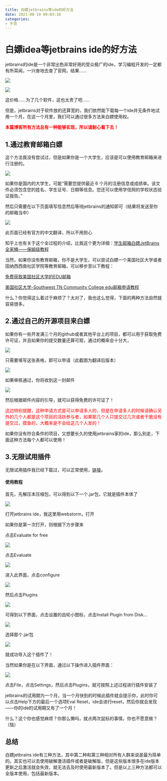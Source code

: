 ```yaml
---
title: 白嫖jetbrains等ide的好方法
date: 2021-08-19 09:03:18
categories: 
- 干货
---
```


# 白嫖idea等jetbrains ide的好方法

jetbrains的ide是一个非常出色非常好用的受众极广的ide，学习编程开发的一定都有所耳闻，一兴奋地去查了官网，结果……

![](https://coding-pages-bucket-126277-7922605-6465-394446-1304367309.cos-website.ap-hongkong.myqcloud.com/EMUL-docs-img/35.png)

![](https://coding-pages-bucket-126277-7922605-6465-394446-1304367309.cos-website.ap-hongkong.myqcloud.com/EMUL-docs-img/36.png)

这价格……为了几个软件，这也太贵了吧……

但是，jetbrains对于软件放的还算宽的，我们依然能下载每一个ide并无条件地试用一个月，在这一个月里，我们可以通过很多方法来白嫖使用权。

<font color="red"><b>本篇博客所有方法总有一种能够实现，所以请耐心看下去！</b></font>

## 1.通过教育邮箱白嫖

这个方法我没有尝试过，但是如果你是一个大学生，应该是可以使用教育邮箱来进行注册的。

![](https://coding-pages-bucket-126277-7922605-6465-394446-1304367309.cos-website.ap-hongkong.myqcloud.com/EMUL-docs-img/37.png)

如果你是国内的大学生，可能“需要您提供最近 6 个月的注册信息或成绩单。该文件必须包含您的姓名、学生证号、日期等信息。您还可以使用学信网的学校状态验证报告。”

然后只需要在以下页面填写信息然后等待jetbrains的通知即可（结果将发送至你的邮箱当中）

![](https://coding-pages-bucket-126277-7922605-6465-394446-1304367309.cos-website.ap-hongkong.myqcloud.com/EMUL-docs-img/38.png)

此页面已经有官方的中文翻译，所以不用担心

知乎上也有关于这个全过程的介绍，比我这个更为详细：<a href="https://zhuanlan.zhihu.com/p/136497468">学生邮箱白嫖JetBrains全家桶——保姆级教程</a>

当然，如果你没有教育邮箱，你不是大学生，可以尝试白嫖一个美国社区大学或者田纳西西南社区学院等教育邮箱，可以移步至以下教程：

<a href="https://51.ruyo.net/3651.html">免费获取美国社区大学的EDU邮箱</a>

<a href="https://www.wrox.org/archives/141">美国社区大学-Southwest TN Community College edu邮箱申请教程</a>

什么？你觉得这么着过于麻烦了？太对了，我也这么觉得，下面的两种方法自然就容易很多。

## 2.通过自己的开源项目来白嫖

如果你有一些开发满三个月的github或者其他平台上的项目，都可以用于获取免费许可证，并且如果你的提交数量还算可观，通过的概率会十分大，

![](https://coding-pages-bucket-126277-7922605-6465-394446-1304367309.cos-website.ap-hongkong.myqcloud.com/EMUL-docs-img/39.png)

只需要填写这张表格，即可以申请（此截图为翻译后版本）

![](https://coding-pages-bucket-126277-7922605-6465-394446-1304367309.cos-website.ap-hongkong.myqcloud.com/EMUL-docs-img/40.png)

如果审核通过，你将收到这一封邮件

![](https://coding-pages-bucket-126277-7922605-6465-394446-1304367309.cos-website.ap-hongkong.myqcloud.com/EMUL-docs-img/41.png)

然后根据邮件内容的引导，就可以获得免费的许可证了！

<font color="red">这边特别提醒，这种申请方式是可以申请多人的，但是在申请多人的时候请确认另外的几个人都是这个项目的活跃参与者，如果那几个人只提交过几次或者干脆没有提交过，摸鱼的，大概率是不会给这几个人发的！</font>

如果你没有符合条件的项目，又想要长久的使用jetbrains家的ide，那么别走，下面这种方法每个人都可以使用！

## 3.无限试用插件

无限试用插件我已经下载过，可以正常使用，<a href="https://wwi.lanzoui.com/inoflsb75ab">链接</a>。

#### 使用教程

首先，先解压本压缩包，可以得到以下一个.jar包，它就是插件本体了

![](https://coding-pages-bucket-126277-7922605-6465-394446-1304367309.cos-website.ap-hongkong.myqcloud.com/EMUL-docs-img/46.png)

打开jetbrains ide，我这里用webstorm，打开

如果你是第一次打开，则根据下方步骤来

点击Evaluate for free

![](https://coding-pages-bucket-126277-7922605-6465-394446-1304367309.cos-website.ap-hongkong.myqcloud.com/EMUL-docs-img/42.png)

点击Evaluate

![](https://coding-pages-bucket-126277-7922605-6465-394446-1304367309.cos-website.ap-hongkong.myqcloud.com/EMUL-docs-img/43.png)

进入此界面，点击configure

![](https://coding-pages-bucket-126277-7922605-6465-394446-1304367309.cos-website.ap-hongkong.myqcloud.com/EMUL-docs-img/44.png)

然后点击Plugins

![](https://coding-pages-bucket-126277-7922605-6465-394446-1304367309.cos-website.ap-hongkong.myqcloud.com/EMUL-docs-img/45.png)

可得到以下界面，点击设置的齿轮小图标，点击Install Plugin from Disk...

![](https://coding-pages-bucket-126277-7922605-6465-394446-1304367309.cos-website.ap-hongkong.myqcloud.com/EMUL-docs-img/47.png)

选择那个.jar包

![](https://coding-pages-bucket-126277-7922605-6465-394446-1304367309.cos-website.ap-hongkong.myqcloud.com/EMUL-docs-img/48.png)

就成功导入这个插件了！

当然如果你是在以下界面，通过以下操作进入插件界面：

![](https://coding-pages-bucket-126277-7922605-6465-394446-1304367309.cos-website.ap-hongkong.myqcloud.com/EMUL-docs-img/49.png)

点击File，点击Settings，然后点击Plugins，就可按照上述过程进行插件安装了

jetbrains的试用期为一个月，当一个月快到的时候此插件就会提示你，此时你可以点击Help下方的最后一个选项Eval Reset，ide会进行reset，然后你就会发现——你的ide的试用期又有了一个月！

什么？这个你也感觉麻烦？你那么懒吗，就点两次鼠标的事情，你也不愿意做？（恼）

## 总结

白嫖jetbrains ide有三种方法，其中第二种和第三种相对所有人群来说是最为简单的。其实也可以去使用破解激活插件或者是破解版，但是这些版本很多在ide版本更新之后激活就会失效，就无法去及时使用最新版本了。但是以上三种方法都可以全版本使用，包括最新版本。


